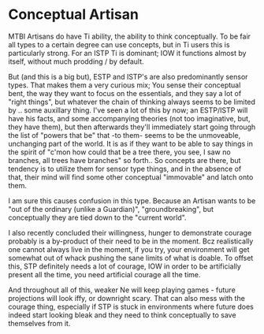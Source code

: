 # Conceptual Artisan

MTBI Artisans do have Ti ability, the ability to think conceptually. To be fair all types to a certain degree can use concepts, but in Ti users this is particularly strong. For an ISTP Ti is dominant; IOW it functions almost by itself, without much prodding / by default.

But (and this is a big but), ESTP and ISTP's are also predominantly sensor types. That makes them a very curious mix; You sense their conceptual bent, the way they want to focus on the essentials, and they say a lot of "right things", but whatever the chain of thinking always seems to be limited by .. some auxillary  thing. I've seen a lot of this by now; an ESTP/ISTP will have his facts, and some accompanying theories (not too imaginative, but, they have them), but then afterwards they'll immediately start going through the list of "powers that be" that -to them- seems to be the unmoveable, unchanging part of the world. It is as if they want to be able to say things in the spirit of "c'mon how could that be a tree there, you see, I saw no branches, all trees have branches" so forth.. So concepts are there, but tendency is to utilize them for sensor type things, and in the absence of that, their mind will find some other conceptual "immovable" and latch onto them.

I am sure this causes confusion in this type. Because an Artisan wants to be "out of the ordinary (unlike a Guardian)", "groundbreaking", but conceptually they are tied down to the "current world".

I also recently concluded their willingness,  hunger to demonstrate courage probably is a by-product of their need to be in the moment. Bcz realistically one cannot always live in the moment, if you try, your environment will get somewhat out of whack pushing the sane limits of what is doable. To offset this, STP definitely needs a lot of courage, IOW in order to be artificially present all the time, you need artificial courage all the time.

And throughout all of this, weaker Ne will keep playing games - future projections will look iffy, or downright scary. That can also mess with the courage thing,  especially if STP is stuck in environments where future does indeed start looking bleak and they need to think conceptually to save themselves from it.











